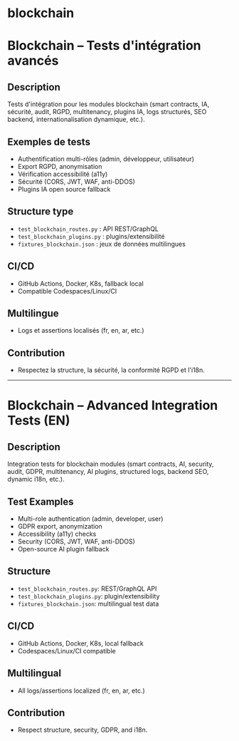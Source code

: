 # blockchain

# Blockchain – Tests d'intégration avancés

## Description
Tests d'intégration pour les modules blockchain (smart contracts, IA, sécurité, audit, RGPD, multitenancy, plugins IA, logs structurés, SEO backend, internationalisation dynamique, etc.).

## Exemples de tests
- Authentification multi-rôles (admin, développeur, utilisateur)
- Export RGPD, anonymisation
- Vérification accessibilité (a11y)
- Sécurité (CORS, JWT, WAF, anti-DDOS)
- Plugins IA open source fallback

## Structure type
- `test_blockchain_routes.py` : API REST/GraphQL
- `test_blockchain_plugins.py` : plugins/extensibilité
- `fixtures_blockchain.json` : jeux de données multilingues

## CI/CD
- GitHub Actions, Docker, K8s, fallback local
- Compatible Codespaces/Linux/CI

## Multilingue
- Logs et assertions localisés (fr, en, ar, etc.)

## Contribution
- Respectez la structure, la sécurité, la conformité RGPD et l'i18n.

---

# Blockchain – Advanced Integration Tests (EN)

## Description
Integration tests for blockchain modules (smart contracts, AI, security, audit, GDPR, multitenancy, AI plugins, structured logs, backend SEO, dynamic i18n, etc.).

## Test Examples
- Multi-role authentication (admin, developer, user)
- GDPR export, anonymization
- Accessibility (a11y) checks
- Security (CORS, JWT, WAF, anti-DDOS)
- Open-source AI plugin fallback

## Structure
- `test_blockchain_routes.py`: REST/GraphQL API
- `test_blockchain_plugins.py`: plugin/extensibility
- `fixtures_blockchain.json`: multilingual test data

## CI/CD
- GitHub Actions, Docker, K8s, local fallback
- Codespaces/Linux/CI compatible

## Multilingual
- All logs/assertions localized (fr, en, ar, etc.)

## Contribution
- Respect structure, security, GDPR, and i18n.
